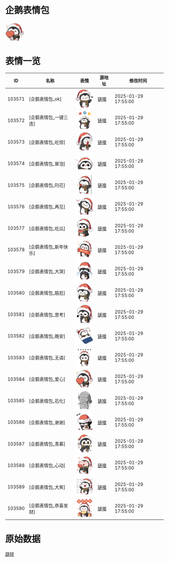# 企鹅表情包

<img src="./cover.png" height="60" alt="cover" />

# 表情一览

|ID|名称|表情|源地址|修改时间|
|----|----|----|----|----|
|103571|[企鹅表情包_ok]|<img src="./pic/103571_%5B企鹅表情包_ok%5D.png" height="60" alt="ok"/>|[链接](https://i0.hdslb.com/bfs/garb/e266b7ff56615ef00ebc94aa0cd7eaf7db23dd4d.png)|2025-01-29 17:55:00|
|103572|[企鹅表情包_一键三连]|<img src="./pic/103572_%5B企鹅表情包_一键三连%5D.png" height="60" alt="一键三连"/>|[链接](https://i0.hdslb.com/bfs/garb/52e7456362469c686f64592f2db7bcf19c353e9f.png)|2025-01-29 17:55:00|
|103573|[企鹅表情包_吃惊]|<img src="./pic/103573_%5B企鹅表情包_吃惊%5D.png" height="60" alt="吃惊"/>|[链接](https://i0.hdslb.com/bfs/garb/1e4a253dfbff0c313967a79f5715eb726a21badb.png)|2025-01-29 17:55:00|
|103574|[企鹅表情包_冒泡]|<img src="./pic/103574_%5B企鹅表情包_冒泡%5D.png" height="60" alt="冒泡"/>|[链接](https://i0.hdslb.com/bfs/garb/a9054c77f1f979650ea6b5ae51302050f2c9fb5c.png)|2025-01-29 17:55:00|
|103575|[企鹅表情包_叼花]|<img src="./pic/103575_%5B企鹅表情包_叼花%5D.png" height="60" alt="叼花"/>|[链接](https://i0.hdslb.com/bfs/garb/025ff676202c3e4058d07070af7cec9111627262.png)|2025-01-29 17:55:00|
|103576|[企鹅表情包_再见]|<img src="./pic/103576_%5B企鹅表情包_再见%5D.png" height="60" alt="再见"/>|[链接](https://i0.hdslb.com/bfs/garb/1452c63b8ea6edd9d5048d4845bba41c8b7bfc93.png)|2025-01-29 17:55:00|
|103577|[企鹅表情包_吃瓜]|<img src="./pic/103577_%5B企鹅表情包_吃瓜%5D.png" height="60" alt="吃瓜"/>|[链接](https://i0.hdslb.com/bfs/garb/68b66f642dda9ede76bd87a00003af7e8da7aea6.png)|2025-01-29 17:55:00|
|103578|[企鹅表情包_新年快乐]|<img src="./pic/103578_%5B企鹅表情包_新年快乐%5D.png" height="60" alt="新年快乐"/>|[链接](https://i0.hdslb.com/bfs/garb/d64af91a396be8e06f2a654e243ee78af8e9e654.png)|2025-01-29 17:55:00|
|103579|[企鹅表情包_大哭]|<img src="./pic/103579_%5B企鹅表情包_大哭%5D.png" height="60" alt="大哭"/>|[链接](https://i0.hdslb.com/bfs/garb/c30700c5e9c901f3c121fbcff8a04984f2e24da7.png)|2025-01-29 17:55:00|
|103580|[企鹅表情包_尴尬]|<img src="./pic/103580_%5B企鹅表情包_尴尬%5D.png" height="60" alt="尴尬"/>|[链接](https://i0.hdslb.com/bfs/garb/7aefa320359a09d666d7726d3ac58db4c3929b48.png)|2025-01-29 17:55:00|
|103581|[企鹅表情包_思考]|<img src="./pic/103581_%5B企鹅表情包_思考%5D.png" height="60" alt="思考"/>|[链接](https://i0.hdslb.com/bfs/garb/f05f421e47b8594c9ecd0e78b9f6bea7a0e43d6f.png)|2025-01-29 17:55:00|
|103582|[企鹅表情包_晚安]|<img src="./pic/103582_%5B企鹅表情包_晚安%5D.png" height="60" alt="晚安"/>|[链接](https://i0.hdslb.com/bfs/garb/9e45be6032164dbd9f61cda2a74c028deb4a61ab.png)|2025-01-29 17:55:00|
|103583|[企鹅表情包_无语]|<img src="./pic/103583_%5B企鹅表情包_无语%5D.png" height="60" alt="无语"/>|[链接](https://i0.hdslb.com/bfs/garb/ab0dc10d71837ffd31dbefa131497ec8b66f2905.png)|2025-01-29 17:55:00|
|103584|[企鹅表情包_爱心]|<img src="./pic/103584_%5B企鹅表情包_爱心%5D.png" height="60" alt="爱心"/>|[链接](https://i0.hdslb.com/bfs/garb/113e55305f7e6e3a7d2b53f778fd1a56cfc50ceb.png)|2025-01-29 17:55:00|
|103585|[企鹅表情包_石化]|<img src="./pic/103585_%5B企鹅表情包_石化%5D.png" height="60" alt="石化"/>|[链接](https://i0.hdslb.com/bfs/garb/a6dc066169e117f35b1a2f803eeafa1574cc58bb.png)|2025-01-29 17:55:00|
|103586|[企鹅表情包_谢谢]|<img src="./pic/103586_%5B企鹅表情包_谢谢%5D.png" height="60" alt="谢谢"/>|[链接](https://i0.hdslb.com/bfs/garb/db0040baa16100d159928fcb8296267e4bbdc1f1.png)|2025-01-29 17:55:00|
|103587|[企鹅表情包_羡慕]|<img src="./pic/103587_%5B企鹅表情包_羡慕%5D.png" height="60" alt="羡慕"/>|[链接](https://i0.hdslb.com/bfs/garb/aca5550370494bae47386afef3cb8337dc973233.png)|2025-01-29 17:55:00|
|103588|[企鹅表情包_心动]|<img src="./pic/103588_%5B企鹅表情包_心动%5D.png" height="60" alt="心动"/>|[链接](https://i0.hdslb.com/bfs/garb/02bdf57e523ef0a217bf002e23dc6236d051b090.png)|2025-01-29 17:55:00|
|103589|[企鹅表情包_大笑]|<img src="./pic/103589_%5B企鹅表情包_大笑%5D.png" height="60" alt="大笑"/>|[链接](https://i0.hdslb.com/bfs/garb/24095d10c765be79d23c43edbb830c45d188984b.png)|2025-01-29 17:55:00|
|103590|[企鹅表情包_恭喜发财]|<img src="./pic/103590_%5B企鹅表情包_恭喜发财%5D.png" height="60" alt="恭喜发财"/>|[链接](https://i0.hdslb.com/bfs/garb/358e6f8ba96f006c3942b9d258bf54f6805bf266.png)|2025-01-29 17:55:00|

# 原始数据

[跳转](./raw.json)

